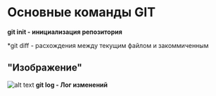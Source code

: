 # Основные команды GIT
**git init - инициализация репозитория**

*git diff - расхождения между текущим файлом и закоммиченным

## "Изображение"
![alt text](https://i.pinimg.com/originals/e9/7f/52/e97f52c36a9cb1e2ff4f2f7e4d39dfd1.jpg)
**git log - Лог изменений**